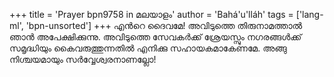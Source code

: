+++
title = 'Prayer bpn9758 in മലയാളം'
author = 'Bahá'u'lláh'
tags = ['lang-ml', 'bpn-unsorted']
+++
എന്‍റെ ദൈവമേ! അവിടുത്തെ തിരുനാമത്താല്‍ ഞാന്‍ അപേക്ഷിക്കുന്നു. അവിടുത്തെ സേവകര്‍ക്ക് ശ്രേയസ്സും നഗരങ്ങള്‍ക്ക് സമൃദ്ധിയും കൈവരുത്തുന്നതില്‍ എനിക്കു സഹായകമാകേണമേ. അങ്ങു നിശ്ചയമായും സര്‍വ്വേശ്വരനാണല്ലോ!
